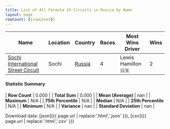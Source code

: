 ```yaml
---
title: List of All Formula 1® Circuits in Russia by Name
layout: page
rowCount: {{rowCount}}
---
```


| Name | Location | Country | Races | Most Wins Driver | Wins |
|--|--|--|--|--|--|
| [Sochi International Street Circuit](/f1/circuits/sochi) | Sochi | [Russia](/f1/countries/russia) | 4 | Lewis Hamilton 🇬🇧 | 2 |

#### Statistic Summary

| **Row Count** | 0.000 |
| **Total Sum** | 0.000 |
| **Mean (Average)** | nan |
| **Maximum** | N/A |
| **75th Percentile** | N/A |
| **Median** | N/A |
| **25th Percentile** | N/A |
| **Minimum** | N/A |
| **Variance** | nan |
| **Standard Deviation** | nan |

Download data: [json]({{ page.url | replace:'.html','.json' }}), [csv]({{ page.url | replace:'.html','.csv' }})

